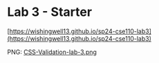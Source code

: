 # Lab 3 - Starter

[https://wishingwell13.github.io/sp24-cse110-lab3](https://wishingwell13.github.io/sp24-cse110-lab3)


PNG: [CSS-Validation-lab-3.png](screenshots/CSS-Validation-lab-3.png)
